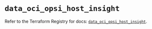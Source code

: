 # `data_oci_opsi_host_insight`

Refer to the Terraform Registry for docs: [`data_oci_opsi_host_insight`](https://registry.terraform.io/providers/hashicorp/oci/7.19.0/docs/data-sources/opsi_host_insight).
